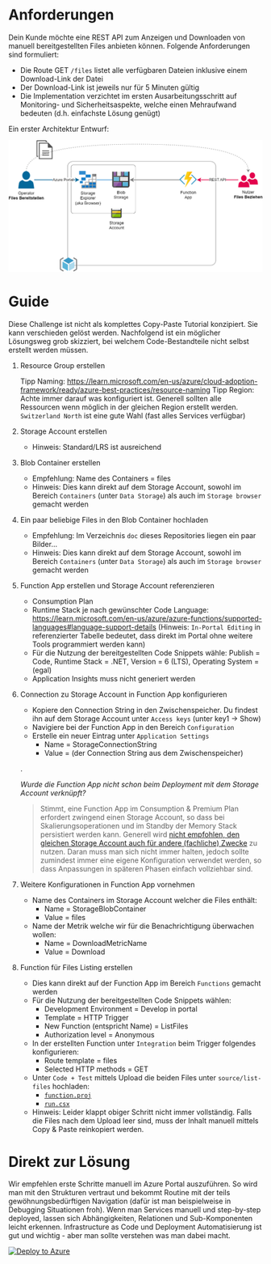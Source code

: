 # Anforderungen
Dein Kunde möchte eine REST API zum Anzeigen und Downloaden von manuell bereitgestellten Files anbieten können. Folgende Anforderungen sind formuliert:

- Die Route GET `/files` listet alle verfügbaren Dateien inklusive einem Download-Link der Datei
- Der Download-Link ist jeweils nur für 5 Minuten gültig
- Die Implementation verzichtet im ersten Ausarbeitungsschritt auf Monitoring- und Sicherheitsaspekte, welche einen Mehraufwand bedeuten (d.h. einfachste Lösung genügt)

Ein erster Architektur Entwurf:

![Architektur-Basic](../doc/Architektur-Basic.drawio.png)

# Guide
Diese Challenge ist nicht als komplettes Copy-Paste Tutorial konzipiert. Sie kann verschieden gelöst werden. Nachfolgend ist ein möglicher Lösungsweg grob skizziert, bei welchem Code-Bestandteile nicht selbst erstellt werden müssen.

1. Resource Group erstellen

   Tipp Naming: https://learn.microsoft.com/en-us/azure/cloud-adoption-framework/ready/azure-best-practices/resource-naming
   Tipp Region: Achte immer darauf was konfiguriert ist. Generell sollten alle Ressourcen wenn möglich in der gleichen Region erstellt werden. `Switzerland North` ist eine gute Wahl (fast alles Services verfügbar)

1. Storage Account erstellen

   - Hinweis: Standard/LRS ist ausreichend

1. Blob Container erstellen

   - Empfehlung: Name des Containers = files
   - Hinweis: Dies kann direkt auf dem Storage Account, sowohl im Bereich `Containers` (unter `Data Storage`) als auch im `Storage browser` gemacht werden

1. Ein paar beliebige Files in den Blob Container hochladen

   - Empfehlung: Im Verzeichnis `doc` dieses Repositories liegen ein paar Bilder...
   - Hinweis: Dies kann direkt auf dem Storage Account, sowohl im Bereich `Containers` (unter `Data Storage`) als auch im `Storage browser` gemacht werden

1. Function App erstellen und Storage Account referenzieren

   - Consumption Plan
   - Runtime Stack je nach gewünschter Code Language: https://learn.microsoft.com/en-us/azure/azure-functions/supported-languages#language-support-details (Hinweis: `In-Portal Editing` in referenzierter Tabelle bedeutet, dass direkt im Portal ohne weitere Tools programmiert werden kann)
   - Für die Nutzung der bereitgestellten Code Snippets wähle: Publish = Code, Runtime Stack = .NET, Version = 6 (LTS), Operating System = (egal)
   - Application Insights muss nicht generiert werden

1. Connection zu Storage Account in Function App konfigurieren

   - Kopiere den Connection String in den Zwischenspeicher. Du findest ihn auf dem Storage Account unter `Access keys` (unter key1 -> Show)
   - Navigiere bei der Function App in den Bereich `Configuration`
   - Erstelle ein neuer Eintrag unter `Application Settings`
     - Name = StorageConnectionString
     - Value = (der Connection String aus dem Zwischenspeicher)

   .

   _Wurde die Function App nicht schon beim Deployment mit dem Storage Account verknüpft?_
   > Stimmt, eine Function App im Consumption & Premium Plan erfordert zwingend einen Storage Account, so dass bei Skalierungsoperationen und im Standby der Memory Stack persistiert werden kann. Generell wird [nicht empfohlen, den gleichen Storage Account auch für andere (fachliche) Zwecke](https://learn.microsoft.com/en-us/azure/azure-functions/storage-considerations) zu nutzen. Daran muss man sich nicht immer halten, jedoch sollte zumindest immer eine eigene Konfiguration verwendet werden, so dass Anpassungen in späteren Phasen einfach vollziehbar sind.

1. Weitere Konfigurationen in Function App vornehmen

   - Name des Containers im Storage Account welcher die Files enthält:
     - Name = StorageBlobContainer
     - Value = files
   - Name der Metrik welche wir für die Benachrichtigung überwachen wollen:
     - Name = DownloadMetricName
     - Value = Download

1. Function für Files Listing erstellen

   - Dies kann direkt auf der Function App im Bereich `Functions` gemacht werden
   - Für die Nutzung der bereitgestellten Code Snippets wählen:
     - Development Environment = Develop in portal
     - Template = HTTP Trigger
     - New Function (entspricht Name) = ListFiles
     - Authorization level = Anonymous
   - In der erstellten Function unter `Integration` beim Trigger folgendes konfigurieren:
     - Route template = files
     - Selected HTTP methods = GET
   - Unter `Code + Test` mittels Upload die beiden Files unter `source/list-files` hochladen:
     - [`function.proj`](./source/list-files/function.proj)
     - [`run.csx`](./source/list-files/run.csx)
   - Hinweis: Leider klappt obiger Schritt nicht immer vollständig. Falls die Files nach dem Upload leer sind, muss der Inhalt manuell mittels Copy & Paste reinkopiert werden.

# Direkt zur Lösung

Wir empfehlen erste Schritte manuell im Azure Portal auszuführen. So wird man mit den Strukturen vertraut und bekommt Routine mit der teils gewöhnungsbedürftigen Navigation (dafür ist man beispielweise in Debugging Situationen froh). Wenn man Services manuell und step-by-step deployed, lassen sich Abhängigkeiten, Relationen und Sub-Komponenten leicht erkennen. Infrastructure as Code und Deployment Automatisierung ist gut und wichtig - aber man sollte verstehen was man dabei macht.

[![Deploy to Azure](https://aka.ms/deploytoazurebutton)](https://portal.azure.com/#create/Microsoft.Template/uri/https%3A%2F%2Fraw.githubusercontent.com%2Fiptch%2F2023-05-techbier-azure-basics%2Fmain%2Fbasic%2Fdeployment%2Fazuredeploy.json)
